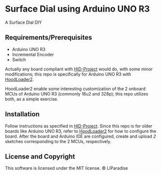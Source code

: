 # Surface Dial using Arduino UNO R3

A Surface Dial DIY

## Requirements/Prerequisites

- Arduino UNO R3
- Incremental Encoder
- Switch

Actually any board compliant with [HID-Project](https://github.com/NicoHood/HID/wiki) would do, with some minor modifications; this repo is specifically for Arduino UNO R3 with [HoodLoader2](https://github.com/NicoHood/HoodLoader2).

HoodLoader2 enable some interesting customization of the 2 onboard MCUs of Arduino UNO R3 (commonly 16u2 and 328p); this repo utilizes both, as a simple exercise.

## Installation

Follow instructions as specified in [HID-Project](https://github.com/NicoHood/HID/wiki).
Since this repo is for older boards like Arduino UNO R3, refer to [HoodLoader2](https://github.com/NicoHood/HoodLoader2) for how to configure the board.
After the board and Arduino IDE are configured, create and upload *2* sketches corresponding to the 2 MCUs, respectively.

## License and Copyright

This software is licensed under the MIT license. © LIParadise
